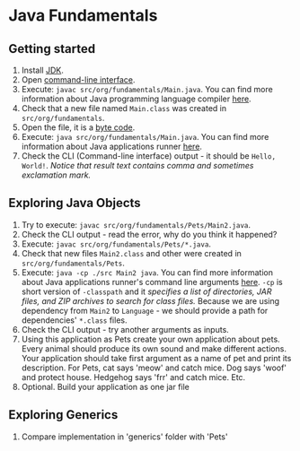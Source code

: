 # Java Fundamentals

## Getting started

1. Install [JDK](https://openjdk.java.net/).
1. Open [command-line interface](https://en.wikipedia.org/wiki/Command-line_interface#Operating_system_command-line_interfaces).
1. Execute: `javac src/org/fundamentals/Main.java`. You can find more information about Java programming language compiler
[here](https://docs.oracle.com/javase/7/docs/technotes/tools/windows/javac.html).
1. Check that a new file named `Main.class` was created in `src/org/fundamentals`.
1. Open the file, it is a [byte code](https://en.wikipedia.org/wiki/Java_bytecode).
1. Execute: `java src/org/fundamentals/Main.java`. You can find more information about Java applications runner
[here](https://docs.oracle.com/javase/7/docs/technotes/tools/windows/java.html).
1. Check the CLI (Command-line interface) output - it should be `Hello, World!`. 
_Notice that result text contains comma and sometimes exclamation mark._

## Exploring Java Objects

1. Try to execute: `javac src/org/fundamentals/Pets/Main2.java`.
1. Check the CLI output - read the error, why do you think it happened?
1. Execute: `javac src/org/fundamentals/Pets/*.java`.
1. Check that new files `Main2.class` and other were created in `src/org/fundamentals/Pets`.
1. Execute: `java -cp ./src Main2 java`. You can find more information about Java applications runner's
command line arguments [here](https://docs.oracle.com/javase/7/docs/technotes/tools/windows/java.html).
`-cp` is short version of `-classpath` and it _specifies a list of directories, JAR files, 
and ZIP archives to search for class files._ Because we are using dependency from `Main2` to `Language` - we should
provide a path for dependencies' `*.class` files.
1. Check the CLI output - try another arguments as inputs.
1. Using this application as Pets create your own application about pets. Every animal should produce its own sound
and make different actions. Your application should take first argument as a name of pet and print its description.
For Pets, cat says 'meow' and catch mice. Dog says 'woof' and protect house. Hedgehog says 'frr' and catch mice. Etc.
1. Optional. Build your application as one jar file

## Exploring Generics
1. Compare implementation in 'generics' folder with 'Pets'

## 

